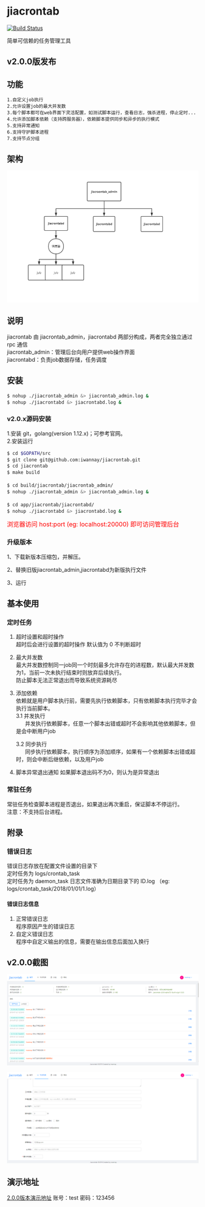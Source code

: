 # jiacrontab

[![Build Status](https://travis-ci.org/iwannay/jiacrontab.svg?branch=dev)](https://travis-ci.org/iwannay/jiacrontab) 

简单可信赖的任务管理工具

## v2.0.0版发布


## 功能

    1.自定义job执行  
    2.允许设置job的最大并发数  
    3.每个脚本都可在web界面下灵活配置，如测试脚本运行，查看日志，强杀进程，停止定时...  
    4.允许添加脚本依赖（支持跨服务器），依赖脚本提供同步和异步的执行模式  
    5.支持异常通知  
    6.支持守护脚本进程  
    7.支持节点分组


## 架构

![alt 架构](https://raw.githubusercontent.com/iwannay/static_dir/master/jiacrontab_arch.png)

## 说明

jiacrontab 由 jiacrontab_admin，jiacrontabd 两部分构成，两者完全独立通过 rpc 通信  
jiacrontab_admin：管理后台向用户提供web操作界面  
jiacrontabd：负责job数据存储，任务调度  


## 安装


```sh
$ nohup ./jiacrontab_admin &> jiacrontab_admin.log &
$ nohup ./jiacrontabd &> jiacrontabd.log &
```

### v2.0.x源码安装

1.安装 git，golang(version 1.12.x)；可参考官网。  
2.安装运行

```sh
$ cd $GOPATH/src
$ git clone git@github.com:iwannay/jiacrontab.git
$ cd jiacrontab
$ make build

$ cd build/jiacrontab/jiacrontab_admin/
$ nohup ./jiacrontab_admin &> jiacrontab_admin.log &

$ cd app/jiacrontab/jiacrontabd/
$ nohup ./jiacrontabd &> jiacrontabd.log &
```

<font color="red" size="3">浏览器访问 host:port (eg: localhost:20000) 即可访问管理后台</font>

### 升级版本

1、下载新版本压缩包，并解压。

2、替换旧版jiacrontab_admin,jiacrontabd为新版执行文件

3、运行

## 基本使用

### 定时任务

1. 超时设置和超时操作  
   超时后会进行设置的超时操作 默认值为 0 不判断超时

2. 最大并发数  
   最大并发数控制同一job同一个时刻最多允许存在的进程数，默认最大并发数为1，当前一次未执行结束时则放弃后续执行。    
   防止脚本无法正常退出而导致系统资源耗尽

3. 添加依赖  
   依赖就是用户脚本执行前，需要先执行依赖脚本，只有依赖脚本执行完毕才会执行当前脚本。  
   3.1 并发执行  
   &nbsp;&nbsp;&nbsp;&nbsp;&nbsp;&nbsp;并发执行依赖脚本，任意一个脚本出错或超时不会影响其他依赖脚本，但是会中断用户job

   3.2 同步执行  
   &nbsp;&nbsp;&nbsp;&nbsp;&nbsp;&nbsp;同步执行依赖脚本，执行顺序为添加顺序，如果有一个依赖脚本出错或超时，则会中断后继依赖，以及用户job

4. 脚本异常退出通知
   如果脚本退出码不为0，则认为是异常退出

### 常驻任务

常驻任务检查脚本进程是否退出，如果退出再次重启，保证脚本不停运行。  
注意：不支持后台进程。

## 附录

### 错误日志

错误日志存放在配置文件设置的目录下  
定时任务为 logs/crontab_task  
定时任务为 daemon_task
日志文件准确为日期目录下的 ID.log （eg: logs/crontab_task/2018/01/01/1.log）

#### 错误日志信息

1. 正常错误日志  
   程序原因产生的错误日志
2. 自定义错误日志  
   程序中自定义输出的信息，需要在输出信息后面加入换行

## v2.0.0截图

![alt 截图1](https://raw.githubusercontent.com/iwannay/static_dir/master/jiacrontab_preview_2.0.0_1.png)

![alt 截图2](https://raw.githubusercontent.com/iwannay/static_dir/master/jiacrontab_preview_2.0.0_2.png)

## 演示地址

[2.0.0版本演示地址](http://jiacrontab-spa.iwannay.cn/) 账号：test 密码：123456


